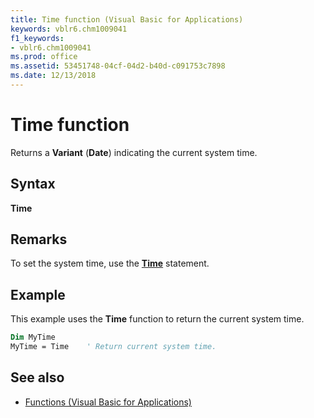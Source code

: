 ```yaml
---
title: Time function (Visual Basic for Applications)
keywords: vblr6.chm1009041
f1_keywords:
- vblr6.chm1009041
ms.prod: office
ms.assetid: 53451748-04cf-04d2-b40d-c091753c7898
ms.date: 12/13/2018
---
```



# Time function

Returns a **Variant** (**Date**) indicating the current system time.

## Syntax

**Time**

## Remarks

To set the system time, use the **[Time](time-statement.md)** statement.

## Example

This example uses the **Time** function to return the current system time.

```vb
Dim MyTime
MyTime = Time    ' Return current system time.

```

## See also

- [Functions (Visual Basic for Applications)](../functions-visual-basic-for-applications.md)
